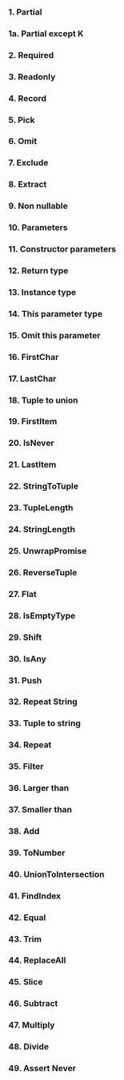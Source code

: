 ### 1. Partial<T>

### 1а. Partial except K

### 2. Required<T>

### 3. Readonly<T>

### 4. Record

### 5. Pick

### 6. Omit

### 7. Exclude

### 8. Extract

### 9. Non nullable

### 10. Parameters

### 11. Constructor parameters

### 12. Return type

### 13. Instance type

### 14. This parameter type

### 15. Omit this parameter

### 16. FirstChar

### 17. LastChar

### 18. Tuple to union

### 19. FirstItem

### 20. IsNever

### 21. LastItem

### 22. StringToTuple

### 23. TupleLength

### 24. StringLength

### 25. UnwrapPromise

### 26. ReverseTuple

### 27. Flat

### 28. IsEmptyType

### 29. Shift

### 30. IsAny

### 31. Push

### 32. Repeat String

### 33. Tuple to string

### 34. Repeat

### 35. Filter

### 36. Larger than

### 37. Smaller than

### 38. Add

### 39. ToNumber

### 40. UnionToIntersection

### 41. FindIndex

### 42. Equal

### 43. Trim

### 44. ReplaceAll

### 45. Slice

### 46. Subtract

### 47. Multiply

### 48. Divide

### 49. Assert Never
